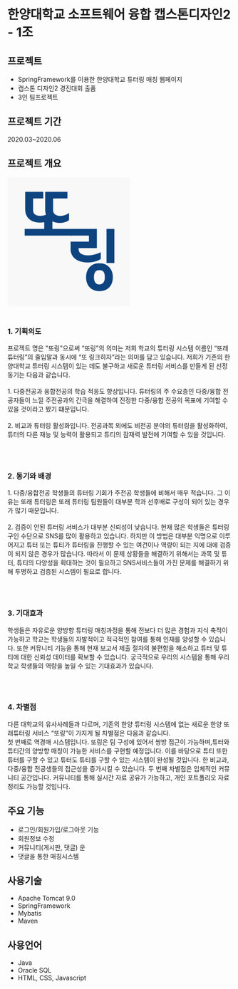 한양대학교 소프트웨어 융합 캡스톤디자인2 - 1조
============


프로젝트
---------
<ul>
  <li>SpringFramework를 이용한 한양대학교 튜터링 매칭 웹페이지</li>
  <li>캡스톤 디자인2 경진대회 출품</li>
  <li>3인 팀프로젝트</li>
</ul> 
 
프로젝트 기간
---------
2020.03~2020.06

프로젝트 개요
---------
<img src="./img/ddoring.PNG"><br>
&nbsp;<h3>1. 기획의도</h3>
<p>프로젝트 명은 "또링"으로써 “또링”의 의미는 저희 학교의 튜터링 시스템 이름인 “또래 튜터링”의 줄임말과 동시에 “또 링크하자”라는 의미를 담고 있습니다. 저희가 기존의 한양대학교 튜터링 시스템이 있는 데도 불구하고 새로운 튜터링 서비스를 만들게 된 선정동기는 다음과 같습니다.<br><br>
1. 다중전공과 융합전공의 학습 적응도 향상입니다. 튜터링의 주 수요층인 다중/융합 전공자들이 느낄 주전공과의 간극을 해결하여 진정한 다중/융합 전공의 목표에 기여할 수 있을 것이라고 봤기 떄문입니다.<br>
<br>
2. 비교과 튜터링 활성화입니다. 전공과목 외에도 비전공 분야의 튜터링을 활성화하여, 튜터의 다른 재능 및 능력이 활용되고 튜티의 잠재력 발전에 기여할 수 있을 것입니다. 
 </p><br>
 &nbsp;<h3>2. 동기와 배경</h3>
<p>1. 다중/융합전공 학생들의 튜터링 기회가 주전공 학생들에 비해서 매우 적습니다. 그 이유는 또래 튜터링은 또래 튜터링 팀원들이 대부분 학과 선후배로 구성이 되어 있는 경우가 많기 때문입니다.<br>
<br>  
2. 검증이 안된 튜터링 서비스가 대부분 신뢰성이 낮습니다. 현재 많은 학생들은 튜터링 구인 수단으로 SNS를 많이 활용하고 있습니다. 하지만 이 방법은 대부분 익명으로 이루어지고 튜터 또는 튜티가 튜터링을 진행할 수 있는 여건이나 역량이 되는 지에 대에 검증이 되지 않은 경우가 많습니다. 따라서 이 문제 상황들을 해결하기 위해서는 과목 및 튜터, 튜티의 다양성을 확대하는 것이 필요하고 SNS서비스들이 가진 문제를 해결하기 위해 투명하고 검증된 시스템이 필요로 합니다.</p><br>
&nbsp;<h3>3. 기대효과</h3>
<p>학생들은 자유로운 양방향 튜터링 매칭과정을 통해 전보다 더 많은 경험과 지식 축적이 가능하고 학교는 학생들의 자발적이고 적극적인 참여를 통해 인재를 양성할 수 있습니다.
또한 커뮤니티 기능을 통해 현재 보고서 제출 절차의 불편함을 해소하고 튜터 및 튜티에 대한 신뢰성 데이터를 확보할 수 있습니다. 
궁극적으로 우리의 시스템을 통해 우리 학교 학생들의 역량을 높일 수 있는 기대효과가 있습니다.</p> <br>
&nbsp;<h3>4. 차별점</h3> 
<p>다른 대학교의 유사사례들과 다르며, 기존의 한양 튜터링 시스템에 없는 새로운 한양 또래튜터링 서비스 “또링”이 가지게 될 차별점은 다음과 같습니다. <br>첫 번째로 역경매 시스템입니다. 또링은 팀 구성에 있어서 쌍방 접근이 가능하며,튜터와 튜티간의 양방향 매칭이 가능한 서비스를 구현할 예정입니다. 이를 바탕으로 튜티 또한 튜터를 구할 수 있고 튜터도 튜티를 구할 수 있는 시스템이 완성될 것입니다. 한 비교과, 다중/융합 전공생들의 접근성을 증가시킬 수 있습니다. 두 번째 차별점은 입체적인 커뮤니티 공간입니다. 커뮤니티를 통해 실시간 자료 공유가 가능하고, 개인 포트폴리오 자료 정리도 가능할 것입니다.</p>

주요 기능
---------
<ul>
  <li>로그인/회원가입/로그아웃 기능</li>
  <li>회원정보 수정</li>
  <li>커뮤니티(게시판, 댓글) 운</li>
  <li>댓글을 통한 매칭시스템</li>
</ul>

사용기술
---------
<ul>
  <li>Apache Tomcat 9.0</li>
  <li> SpringFramework</li>
  <li> Mybatis</li>
  <li> Maven</li>
</ul>

사용언어
---------
<ul>
  <li>Java</li>
  <li>Oracle SQL</li>
  <li>HTML, CSS, Javascript</li>
</ul>



